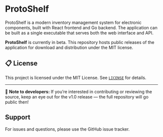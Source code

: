 # ProtoShelf

ProtoShelf is a modern inventory management system for electronic components, built with React frontend and Go backend. The application can be built as a single executable that serves both the web interface and API.

**ProtoShelf** is currently in beta. This repository hosts public releases of the application for download and distribution under the MIT license.

## 📋 License

This project is licensed under the MIT License. See [`LICENSE`](./LICENSE) for details.

---

📣 **Note to developers:** If you’re interested in contributing or reviewing the source, keep an eye out for the v1.0 release — the full repository will go public then!


## Support

For issues and questions, please use the GitHub issue tracker.
